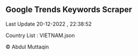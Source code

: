 

## Google Trends Keywords Scraper 
 
Last Update 20-12-2022 , 22:38:52

Country List :
VIETNAM.json



© Abdul Muttaqin 
